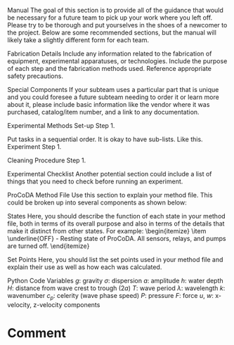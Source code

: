 Manual
The goal of this section is to provide all of the guidance that would be necessary for a future team to pick up your work where you left off. Please try to be thorough and put yourselves in the shoes of a newcomer to the project. Below are some recommended sections, but the manual will likely take a slightly different form for each team.

Fabrication Details
Include any information related to the fabrication of equipment, experimental apparatuses, or technologies. Include the purpose of each step and the fabrication methods used. Reference appropriate safety precautions.

Special Components
If your subteam uses a particular part that is unique and you could foresee a future subteam needing to order it or learn more about it, please include basic information like the vendor where it was purchased, catalog/item number, and a link to any documentation.

Experimental Methods
Set-up
Step 1.

Put tasks in a sequential order.
It is okay to have sub-lists.
Like this.
Experiment
Step 1.

Cleaning Procedure
Step 1.

Experimental Checklist
Another potential section could include a list of things that you need to check before running an experiment.

ProCoDA Method File
Use this section to explain your method file. This could be broken up into several components as shown below:

States
Here, you should describe the function of each state in your method file, both in terms of its overall purpose and also in terms of the details that make it distinct from other states. For example: \begin{itemize} \item \underline{OFF} - Resting state of ProCoDA. All sensors, relays, and pumps are turned off. \end{itemize}

Set Points
Here, you should list the set points used in your method file and explain their use as well as how each was calculated.

Python Code
Variables
$g$: gravity $\sigma$: dispersion $a$: amplitude $h$: water depth $H$: distance from wave crest to trough (2$a$) $T$: wave period $\lambda$: wavelength $k$: wavenumber $c_p$: celerity (wave phase speed) $P$: pressure $F$: force $u$, $w$: x-velocity, z-velocity components

# Comment
